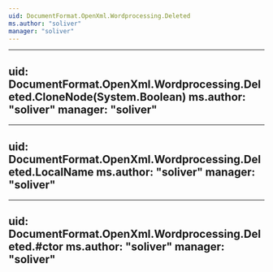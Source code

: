 ```yaml
---
uid: DocumentFormat.OpenXml.Wordprocessing.Deleted
ms.author: "soliver"
manager: "soliver"
---
```


---
uid: DocumentFormat.OpenXml.Wordprocessing.Deleted.CloneNode(System.Boolean)
ms.author: "soliver"
manager: "soliver"
---

---
uid: DocumentFormat.OpenXml.Wordprocessing.Deleted.LocalName
ms.author: "soliver"
manager: "soliver"
---

---
uid: DocumentFormat.OpenXml.Wordprocessing.Deleted.#ctor
ms.author: "soliver"
manager: "soliver"
---
